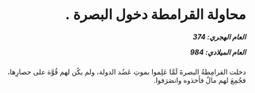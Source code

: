<h1 dir="rtl">محاولة القرامطة دخول البصرة .</h1>

<h5 dir="rtl">العام الهجري:  374

العام الميلادي: 984

</h5>

<p dir="rtl">دخلت القرامِطةُ البصرةَ لَمَّا عَلِموا بموتِ عَضُد الدولة، ولم يكُن لهم قُوَّة على حصارِها، فجُمِعَ لهم مالٌ فأخذوه وانصَرَفوا.</p></br>
